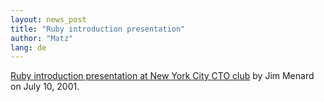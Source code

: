 ```yaml
---
layout: news_post
title: "Ruby introduction presentation"
author: "Matz"
lang: de
---
```


[Ruby introduction presentation at New York City CTO club][1] by Jim
Menard on July 10, 2001.



[1]: http://www.io.com/~jimm/downloads/rubytalk/ 
